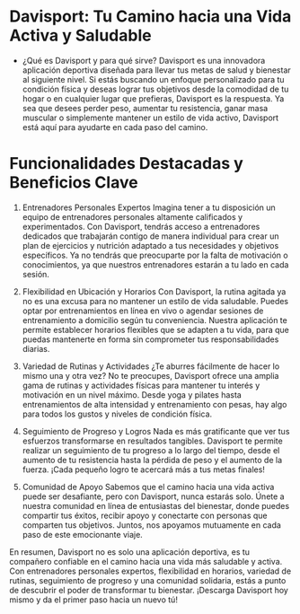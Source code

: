 # Davisport: Tu Camino hacia una Vida Activa y Saludable

 * ¿Qué es Davisport y para qué sirve?
Davisport es una innovadora aplicación deportiva diseñada para llevar tus metas de salud y bienestar al siguiente nivel. Si estás buscando un enfoque personalizado para tu condición física y deseas lograr tus objetivos desde la comodidad de tu hogar o en cualquier lugar que prefieras, Davisport es la respuesta. Ya sea que desees perder peso, aumentar tu resistencia, ganar masa muscular o simplemente mantener un estilo de vida activo, Davisport está aquí para ayudarte en cada paso del camino.

# Funcionalidades Destacadas y Beneficios Clave

1. Entrenadores Personales Expertos
Imagina tener a tu disposición un equipo de entrenadores personales altamente calificados y experimentados. Con Davisport, tendrás acceso a entrenadores dedicados que trabajarán contigo de manera individual para crear un plan de ejercicios y nutrición adaptado a tus necesidades y objetivos específicos. Ya no tendrás que preocuparte por la falta de motivación o conocimientos, ya que nuestros entrenadores estarán a tu lado en cada sesión.

2. Flexibilidad en Ubicación y Horarios
Con Davisport, la rutina agitada ya no es una excusa para no mantener un estilo de vida saludable. Puedes optar por entrenamientos en línea en vivo o agendar sesiones de entrenamiento a domicilio según tu conveniencia. Nuestra aplicación te permite establecer horarios flexibles que se adapten a tu vida, para que puedas mantenerte en forma sin comprometer tus responsabilidades diarias.

3. Variedad de Rutinas y Actividades
¿Te aburres fácilmente de hacer lo mismo una y otra vez? No te preocupes, Davisport ofrece una amplia gama de rutinas y actividades físicas para mantener tu interés y motivación en un nivel máximo. Desde yoga y pilates hasta entrenamientos de alta intensidad y entrenamiento con pesas, hay algo para todos los gustos y niveles de condición física.

4. Seguimiento de Progreso y Logros
Nada es más gratificante que ver tus esfuerzos transformarse en resultados tangibles. Davisport te permite realizar un seguimiento de tu progreso a lo largo del tiempo, desde el aumento de tu resistencia hasta la pérdida de peso y el aumento de la fuerza. ¡Cada pequeño logro te acercará más a tus metas finales!

5. Comunidad de Apoyo
Sabemos que el camino hacia una vida activa puede ser desafiante, pero con Davisport, nunca estarás solo. Únete a nuestra comunidad en línea de entusiastas del bienestar, donde puedes compartir tus éxitos, recibir apoyo y conectarte con personas que comparten tus objetivos. Juntos, nos apoyamos mutuamente en cada paso de este emocionante viaje.

En resumen, Davisport no es solo una aplicación deportiva, es tu compañero confiable en el camino hacia una vida más saludable y activa. Con entrenadores personales expertos, flexibilidad en horarios, variedad de rutinas, seguimiento de progreso y una comunidad solidaria, estás a punto de descubrir el poder de transformar tu bienestar. ¡Descarga Davisport hoy mismo y da el primer paso hacia un nuevo tú!